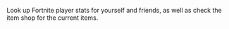 Look up Fortnite player stats for yourself and friends, as well as check the item shop for the current items.
